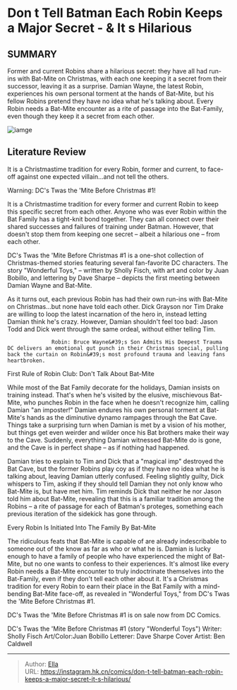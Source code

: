 # Don t Tell Batman Each Robin Keeps a Major Secret - &amp; It s Hilarious


## SUMMARY 



  Former and current Robins share a hilarious secret: they have all had run-ins with Bat-Mite on Christmas, with each one keeping it a secret from their successor, leaving it as a surprise.   Damian Wayne, the latest Robin, experiences his own personal torment at the hands of Bat-Mite, but his fellow Robins pretend they have no idea what he&#39;s talking about.   Every Robin needs a Bat-Mite encounter as a rite of passage into the Bat-Family, even though they keep it a secret from each other.  

![iamge](https://static1.srcdn.com/wordpress/wp-content/uploads/2023/09/batman-s-robins-in-the-dc-universe.jpg)

## Literature Review

It is a Christmastime tradition for every Robin, former and current, to face-off against one expected villain...and not tell the others.




Warning: DC&#39;s Twas the &#39;Mite Before Christmas #1!




It is a Christmastime tradition for every former and current Robin to keep this specific secret from each other. Anyone who was ever Robin within the Bat Family has a tight-knit bond together. They can all connect over their shared successes and failures of training under Batman. However, that doesn&#39;t stop them from keeping one secret – albeit a hilarious one – from each other.

DC&#39;s Twas the &#39;Mite Before Christmas #1 is a one-shot collection of Christmas-themed stories featuring several fan-favorite DC characters. The story &#34;Wonderful Toys,&#34; – written by Sholly Fisch, with art and color by Juan Bobillo, and lettering by Dave Sharpe – depicts the first meeting between Damian Wayne and Bat-Mite.



          

As it turns out, each previous Robin has had their own run-ins with Bat-Mite on Christmas...but none have told each other. Dick Grayson nor Tim Drake are willing to loop the latest incarnation of the hero in, instead letting Damian think he&#39;s crazy. However, Damian shouldn&#39;t feel too bad: Jason Todd and Dick went through the same ordeal, without either telling Tim.




                  Robin: Bruce Wayne&#39;s Son Admits His Deepest Trauma   DC delivers an emotional gut punch in their Christmas special, pulling back the curtain on Robin&#39;s most profound trauma and leaving fans heartbroken.   


 First Rule of Robin Club: Don&#39;t Talk About Bat-Mite 
          

While most of the Bat Family decorate for the holidays, Damian insists on training instead. That&#39;s when he&#39;s visited by the elusive, mischievous Bat-Mite, who punches Robin in the face when he doesn&#39;t recognize him, calling Damian &#34;an imposter!&#34; Damian endures his own personal torment at Bat-Mite&#39;s hands as the diminutive dynamo rampages through the Bat Cave. Things take a surprising turn when Damian is met by a vision of his mother, but things get even weirder and wilder once his Bat brothers make their way to the Cave. Suddenly, everything Damian witnessed Bat-Mite do is gone, and the Cave is in perfect shape – as if nothing had happened.




Damian tries to explain to Tim and Dick that a &#34;magical imp&#34; destroyed the Bat Cave, but the former Robins play coy as if they have no idea what he is talking about, leaving Damian utterly confused. Feeling slightly guilty, Dick whispers to Tim, asking if they should tell Damian they not only know who Bat-Mite is, but have met him. Tim reminds Dick that neither he nor Jason told him about Bat-Mite, revealing that this is a familiar tradition among the Robins – a rite of passage for each of Batman&#39;s proteges, something each previous iteration of the sidekick has gone through.



 Every Robin Is Initiated Into The Family By Bat-Mite 


          

The ridiculous feats that Bat-Mite is capable of are already indescribable to someone out of the know as far as who or what he is. Damian is lucky enough to have a family of people who have experienced the might of Bat-Mite, but no one wants to confess to their experiences. It&#39;s almost like every Robin needs a Bat-Mite encounter to truly indoctrinate themselves into the Bat-Family, even if they don&#39;t tell each other about it. It&#39;s a Christmas tradition for every Robin to earn their place in the Bat Family with a mind-bending Bat-Mite face-off, as revealed in &#34;Wonderful Toys,&#34; from DC&#39;s Twas the &#39;Mite Before Christmas #1.






DC&#39;s Twas the &#39;Mite Before Christmas #1 is on sale now from DC Comics.




 DC&#39;s Twas the &#39;Mite Before Christmas #1 (story &#34;Wonderful Toys&#34;)                 Writer: Sholly Fisch   Art/Color:Juan Bobillo   Letterer: Dave Sharpe   Cover Artist: Ben Caldwell      




---

> Author: [Ella](https://instagram.hk.cn/)  
> URL: https://instagram.hk.cn/comics/don-t-tell-batman-each-robin-keeps-a-major-secret-it-s-hilarious/  

